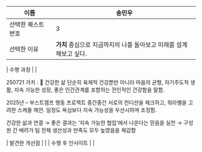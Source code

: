 | 이름               | 송민우 |
| ------------------ | --- |
| 선택한 퀘스트 번호 |  3   |
| 선택한 이유        | **가치** 중심으로 지금까지의 나를 돌아보고 미래를 설계해보고 싶다.    |




| 수행 과정          |     |

250721
가치 : 🌱 건강한 삶
단순히 육체적 건강뿐만 아니라 마음의 균형, 자기주도적 생활, 지속 가능한 성장, 좋은 인간관계를 포함하는 전인적인 건강함을 말함.

2025년 – 부스트캠프
행동
프로젝트 중간중간 서로의 컨디션을 체크하고, 워라밸을 고려한 스케줄 제안. 일정도 욕심보다 지속 가능성을 우선시하며 조정함.

건강한 삶과 연결
→ 좋은 결과는 ‘지속 가능한 협업’에서 나온다는 믿음을 실천
→ 구성원 간 배려가 팀 전체 생산성과 만족도 모두 높였음을 체감함








| 발견한 개선점      |     |
| 수행 후 인사이트   |     |
